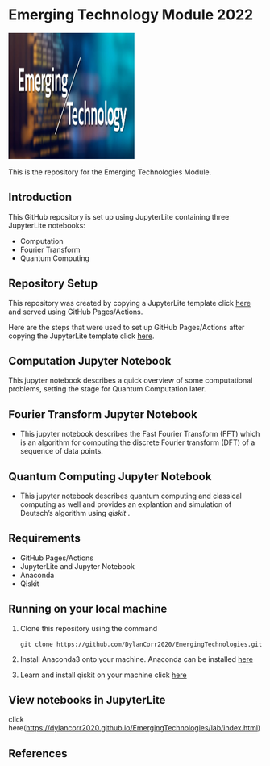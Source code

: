 # Emerging Technology Module 2022

<img src="EmergingTechnologyBanner.PNG" width = "250" height = "250"></img>

This is the repository for the Emerging Technologies Module.
<br>

## Introduction

This GitHub repository is set up using JupyterLite containing three JupyterLite notebooks:

- Computation
- Fourier Transform
- Quantum Computing
  <br>

## Repository Setup

This repository was created by copying a JupyterLite template click [here](https://github.com/jupyterlite/demo) and served using GitHub Pages/Actions.
<br>

Here are the steps that were used to set up GitHub Pages/Actions after copying the JupyterLite template click [here](https://jupyterlite.readthedocs.io/en/latest/quickstart/deploy.html).

## Computation Jupyter Notebook

This jupyter notebook describes a quick overview of some computational problems, setting the stage for Quantum Computation later.

## Fourier Transform Jupyter Notebook

- This jupyter notebook describes the Fast Fourier Transform (FFT)
  which is an algorithm for computing the discrete Fourier transform (DFT) of a sequence of data points.

## Quantum Computing Jupyter Notebook

- This jupyter notebook describes quantum computing and classical
  computing as well and provides an explantion and simulation of Deutsch’s algorithm using <i> qiskit </i>.

## Requirements

- GitHub Pages/Actions
- JupyterLite and Jupyter Notebook
- Anaconda
- Qiskit

## Running on your local machine

<ol>
<li>Clone this repository using the command  
  
```
git clone https://github.com/DylanCorr2020/EmergingTechnologies.git
```
 </li>
<li>
  
  Install Anaconda3 onto your machine. Anaconda can be installed 
  [here](https://www.anaconda.com/products/individual#linux)
  
</li>

<li>
  
  Learn and install qiskit on your machine click [here](https://www.anaconda.com/products/individual#linux)
  
</li>


</ol>

## View notebooks in JupyterLite

click here(https://dylancorr2020.github.io/EmergingTechnologies/lab/index.html)

## References

